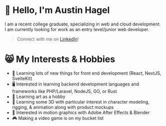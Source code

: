 # 👋 Hello, I'm Austin Hagel

I am a recent college graduate, specializing in web and cloud development. I am currently looking for work as an entry level/junior web developer.

>Connect with me on [LinkedIn](https://austin.fo/linkedin/)!

# 😸 My Interests & Hobbies

- 🤹 Learning lots of new things for front end development (React, NextJS, SvelteKit)
- 🖥️ Interested in learning backend development languages and frameworks like PHP/Laravel, NodeJS, GO, or Rust
- 🎨 Learning art as a hobby
- 🦾 Learning some 3D with particular interest in character modeling, rigging, & animation along with product mockups
- 🏃 Interested in motion graphics with Adobe After Effects & Blender
- 🎮 Making a video game is on my bucket list
